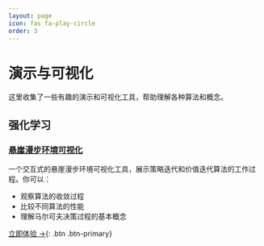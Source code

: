 ```yaml
---
layout: page
icon: fas fa-play-circle
order: 3
---
```


# 演示与可视化

这里收集了一些有趣的演示和可视化工具，帮助理解各种算法和概念。

## 强化学习

### [悬崖漫步环境可视化](/cliff-walking/)
一个交互式的悬崖漫步环境可视化工具，展示策略迭代和价值迭代算法的工作过程。你可以：
- 观察算法的收敛过程
- 比较不同算法的性能
- 理解马尔可夫决策过程的基本概念

[立即体验 →](/cliff-walking/){: .btn .btn-primary} 